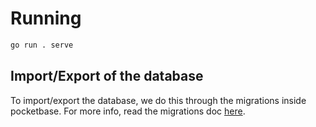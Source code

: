 # Running


```bash
go run . serve
```


## Import/Export of the database 

To import/export the database, we do this through the migrations inside pocketbase. For more info, read the migrations doc [here](https://pocketbase.io/docs/go-migrations/).

